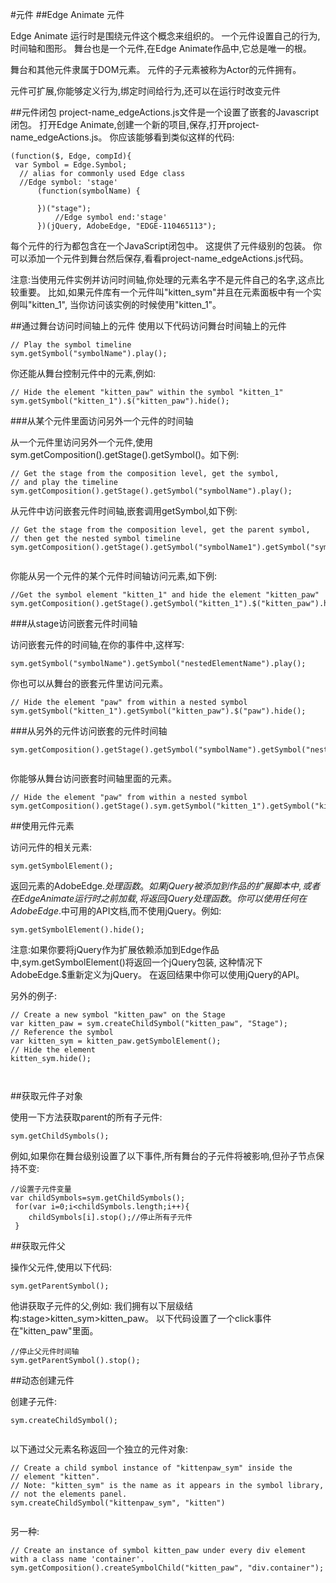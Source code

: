 #元件
##Edge Animate 元件

Edge Animate 运行时是围绕元件这个概念来组织的。
一个元件设置自己的行为,时间轴和图形。
舞台也是一个元件,在Edge Animate作品中,它总是唯一的根。

舞台和其他元件隶属于DOM元素。
元件的子元素被称为Actor的元件拥有。

元件可扩展,你能够定义行为,绑定时间给行为,还可以在运行时改变元件

##元件闭包
project-name_edgeActions.js文件是一个设置了嵌套的Javascript闭包。
打开Edge Animate,创建一个新的项目,保存,打开project-name_edgeActions.js。
你应该能够看到类似这样的代码:

```
(function($, Edge, compId){
 var Symbol = Edge.Symbol;
  // alias for commonly used Edge class
  //Edge symbol: 'stage'
      (function(symbolName) {

      })("stage");
          //Edge symbol end:'stage'
      })(jQuery, AdobeEdge, "EDGE-110465113");

````

每个元件的行为都包含在一个JavaScript闭包中。
这提供了元件级别的包装。
你可以添加一个元件到舞台然后保存,看看project-name_edgeActions.js代码。

注意:当使用元件实例并访问时间轴,你处理的元素名字不是元件自己的名字,这点比较重要。
比如,如果元件库有一个元件叫"kitten_sym"并且在元素面板中有一个实例叫"kitten_1",
当你访问该实例的时候使用"kitten_1"。

##通过舞台访问时间轴上的元件
使用以下代码访问舞台时间轴上的元件

```
// Play the symbol timeline
sym.getSymbol("symbolName").play();

````

你还能从舞台控制元件中的元素,例如:

```
// Hide the element "kitten_paw" within the symbol "kitten_1"
sym.getSymbol("kitten_1").$("kitten_paw").hide();

````

###从某个元件里面访问另外一个元件的时间轴

从一个元件里访问另外一个元件,使用sym.getComposition().getStage().getSymbol()。如下例:

```
// Get the stage from the composition level, get the symbol,
// and play the timeline
sym.getComposition().getStage().getSymbol("symbolName").play();

````

从元件中访问嵌套元件时间轴,嵌套调用getSymbol,如下例:

```
// Get the stage from the composition level, get the parent symbol,
// then get the nested symbol timeline
sym.getComposition().getStage().getSymbol("symbolName1").getSymbol("symbolName2").play(0);


````

你能从另一个元件的某个元件时间轴访问元素,如下例:

```
//Get the symbol element "kitten_1" and hide the element "kitten_paw"
sym.getComposition().getStage().getSymbol("kitten_1").$("kitten_paw").hide();

````

###从stage访问嵌套元件时间轴

访问嵌套元件的时间轴,在你的事件中,这样写:

```
sym.getSymbol("symbolName").getSymbol("nestedElementName").play();

```

你也可以从舞台的嵌套元件里访问元素。


```
// Hide the element "paw" from within a nested symbol
sym.getSymbol("kitten_1").getSymbol("kitten_paw").$("paw").hide();
```
###从另外的元件访问嵌套的元件时间轴
```
sym.getComposition().getStage().getSymbol("symbolName").getSymbol("nestedElementName").play();


````
你能够从舞台访问嵌套时间轴里面的元素。

```
// Hide the element "paw" from within a nested symbol
sym.getComposition().getStage().sym.getSymbol("kitten_1").getSymbol("kitten_paw").$("paw").hide();

````

##使用元件元素

访问元件的相关元素:
```
sym.getSymbolElement();
```

返回元素的AdobeEdge.$处理函数。如果jQuery被添加到作品的扩展脚本中,或者在Edge Animate运行时之前加载,将返回jQuery处理函数。
你可以使用任何在AdobeEdge.$中可用的API文档,而不使用jQuery。例如:

```
sym.getSymbolElement().hide();

````

注意:如果你要将jQuery作为扩展依赖添加到Edge作品中,sym.getSymbolElement()将返回一个jQuery包装,
这种情况下AdobeEdge.$重新定义为jQuery。
在返回结果中你可以使用jQuery的API。

另外的例子:
```
// Create a new symbol "kitten_paw" on the Stage
var kitten_paw = sym.createChildSymbol("kitten_paw", "Stage");
// Reference the symbol
var kitten_sym = kitten_paw.getSymbolElement();
// Hide the element
kitten_sym.hide();



````

##获取元件子对象

使用一下方法获取parent的所有子元件:

```
sym.getChildSymbols();

````

例如,如果你在舞台级别设置了以下事件,所有舞台的子元件将被影响,但孙子节点保持不变:

```
//设置子元件变量
var childSymbols=sym.getChildSymbols();
 for(var i=0;i<childSymbols.length;i++){
    childSymbols[i].stop();//停止所有子元件
 }

````

##获取元件父

操作父元件,使用以下代码:

```
sym.getParentSymbol();

````

他讲获取子元件的父,例如:
我们拥有以下层级结构:stage>kitten_sym>kitten_paw。
以下代码设置了一个click事件在"kitten_paw"里面。

```
//停止父元件时间轴
sym.getParentSymbol().stop();

```

##动态创建元件

创建子元件:

```
sym.createChildSymbol();


````

以下通过父元素名称返回一个独立的元件对象:

```
// Create a child symbol instance of "kittenpaw_sym" inside the
// element "kitten".
// Note: "kitten_sym" is the name as it appears in the symbol library,
// not the elements panel.
sym.createChildSymbol("kittenpaw_sym", "kitten")


````

另一种:

```
// Create an instance of symbol kitten_paw under every div element with a class name 'container'.
sym.getComposition().createSymbolChild("kitten_paw", "div.container");

````

